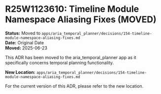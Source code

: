 # R25W1123610: Timeline Module Namespace Aliasing Fixes (MOVED)

<!-- @adr_serial R25W1123610 -->

**Status:** Moved to `apps/aria_temporal_planner/decisions/154-timeline-module-namespace-aliasing-fixes.md`  
**Date:** Original Date  
**Moved:** 2025-06-23

This ADR has been moved to the aria_temporal_planner app as it specifically concerns temporal planning functionality.

**New Location:** `apps/aria_temporal_planner/decisions/154-timeline-module-namespace-aliasing-fixes.md`

For the current version of this ADR, please refer to the new location.

